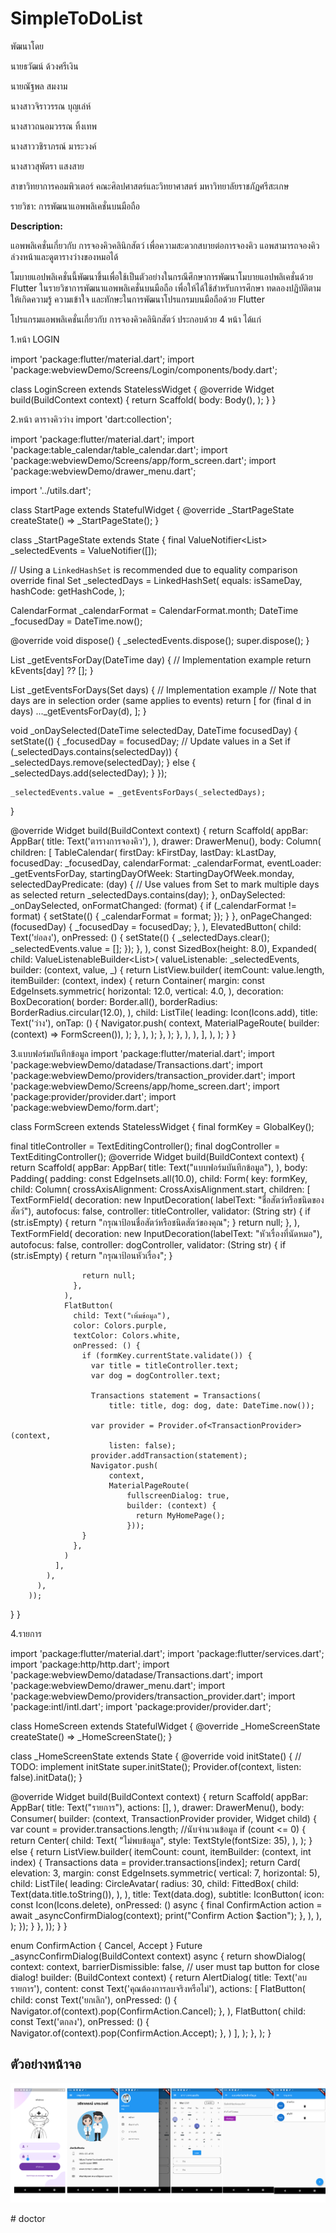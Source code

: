# SimpleToDoList

 พัฒนาโดย

นายธวัฒน์ ด้วงศรีเงิน

นายณัฐพล สมงาม

นางสาวจิราวรรณ บุญเล่ห์

นางสาวถนอมวรรณ ทิ้งเทพ

นางสาววชิราภรณ์ มาระวงค์

นางสาวสุพัตรา แสงสาย

สาขาวิทยาการคอมพิวเตอร์ คณะศิลปศาสตร์และวิทยาศาสตร์ มหาวิทยาลัยราชภัฏศรีสะเกษ

รายวิชา: การพัฒนาแอพพลิเคชั่นบนมือถือ

**Description:**

แอพพลิเคชั่นเกี่ยวกับ การจองคิวคลินิกสัตว์ เพื่อความสะดวกสบายต่อการจองคิว แอพสามารถจองคิวล่วงหน้าและดูตารางว่างของหมอได้

โมบายแอปพลิเคชั่นนี้พัฒนาขึ้นเพื่อใช้เป็นตัวอย่างในกรณีศึกษาการพัฒนาโมบายแอปพลิเคชั่นด้วย Flutter ในรายวิชาการพัฒนาแอพพลิเคชั่นบนมือถือ เพื่อให้ได้ใช้สำหรับการศึกษา ทดลองปฏิบัติตาม ให้เกิดความรู้ ความเข้าใจ และทักษะในการพัฒนาโปรแกรมบนมือถือด้วย Flutter

โปรแกรมแอพพลิเคชั่นเกี่ยวกับ การจองคิวคลินิกสัตว์ ประกอบด้วย 4 หน้า ได้แก่

1.หน้า LOGIN 

import 'package:flutter/material.dart';
import 'package:webviewDemo/Screens/Login/components/body.dart';

class LoginScreen extends StatelessWidget {
  @override
  Widget build(BuildContext context) {
    return Scaffold(
      body: Body(),
    );
  }
}

2.หน้า ตารางคิวว่าง
import 'dart:collection';

import 'package:flutter/material.dart';
import 'package:table_calendar/table_calendar.dart';
import 'package:webviewDemo/Screens/app/form_screen.dart';
import 'package:webviewDemo/drawer_menu.dart';

import '../utils.dart';

class StartPage extends StatefulWidget {
  @override
  _StartPageState createState() => _StartPageState();
}

class _StartPageState extends State<StartPage> {
  final ValueNotifier<List<Event>> _selectedEvents = ValueNotifier([]);

  // Using a `LinkedHashSet` is recommended due to equality comparison override
  final Set<DateTime> _selectedDays = LinkedHashSet<DateTime>(
    equals: isSameDay,
    hashCode: getHashCode,
  );

  CalendarFormat _calendarFormat = CalendarFormat.month;
  DateTime _focusedDay = DateTime.now();

  @override
  void dispose() {
    _selectedEvents.dispose();
    super.dispose();
  }

  List<Event> _getEventsForDay(DateTime day) {
    // Implementation example
    return kEvents[day] ?? [];
  }

  List<Event> _getEventsForDays(Set<DateTime> days) {
    // Implementation example
    // Note that days are in selection order (same applies to events)
    return [
      for (final d in days) ..._getEventsForDay(d),
    ];
  }

  void _onDaySelected(DateTime selectedDay, DateTime focusedDay) {
    setState(() {
      _focusedDay = focusedDay;
      // Update values in a Set
      if (_selectedDays.contains(selectedDay)) {
        _selectedDays.remove(selectedDay);
      } else {
        _selectedDays.add(selectedDay);
      }
    });

    _selectedEvents.value = _getEventsForDays(_selectedDays);
  }

  @override
  Widget build(BuildContext context) {
    return Scaffold(
      appBar: AppBar(
        title: Text('ตารางการจองคิว'),
      ),
      drawer: DrawerMenu(),
      body: Column(
        children: [
          TableCalendar<Event>(
            firstDay: kFirstDay,
            lastDay: kLastDay,
            focusedDay: _focusedDay,
            calendarFormat: _calendarFormat,
            eventLoader: _getEventsForDay,
            startingDayOfWeek: StartingDayOfWeek.monday,
            selectedDayPredicate: (day) {
              // Use values from Set to mark multiple days as selected
              return _selectedDays.contains(day);
            },
            onDaySelected: _onDaySelected,
            onFormatChanged: (format) {
              if (_calendarFormat != format) {
                setState(() {
                  _calendarFormat = format;
                });
              }
            },
            onPageChanged: (focusedDay) {
              _focusedDay = focusedDay;
            },
          ),
          ElevatedButton(
            child: Text('ย่อลง'),
            onPressed: () {
              setState(() {
                _selectedDays.clear();
                _selectedEvents.value = [];
              });
            },
          ),
          const SizedBox(height: 8.0),
          Expanded(
            child: ValueListenableBuilder<List<Event>>(
              valueListenable: _selectedEvents,
              builder: (context, value, _) {
                return ListView.builder(
                  itemCount: value.length,
                  itemBuilder: (context, index) {
                    return Container(
                      margin: const EdgeInsets.symmetric(
                        horizontal: 12.0,
                        vertical: 4.0,
                      ),
                      decoration: BoxDecoration(
                        border: Border.all(),
                        borderRadius: BorderRadius.circular(12.0),
                      ),
                      child: ListTile(
                        leading: Icon(Icons.add),
                        title: Text('ว่าง'),
                        onTap: () {
                          Navigator.push(
                            context,
                            MaterialPageRoute(
                                builder: (context) => FormScreen()),
                          );
                        },
                      ),
                    );
                  },
                );
              },
            ),
          ),
        ],
      ),
    );
  }
}

3.แบบฟอร์มบันทึกข้อมูล
import 'package:flutter/material.dart';
import 'package:webviewDemo/datadase/Transactions.dart';
import 'package:webviewDemo/providers/transaction_provider.dart';
import 'package:webviewDemo/Screens/app/home_screen.dart';
import 'package:provider/provider.dart';
import 'package:webviewDemo/form.dart';

class FormScreen extends StatelessWidget {
  final formKey = GlobalKey<FormState>();

  final titleController = TextEditingController();
  final dogController = TextEditingController();
  @override
  Widget build(BuildContext context) {
    return Scaffold(
        appBar: AppBar(
          title: Text("แบบฟอร์มบันทึกข้อมูล"),
        ),
        body: Padding(
          padding: const EdgeInsets.all(10.0),
          child: Form(
            key: formKey,
            child: Column(
              crossAxisAlignment: CrossAxisAlignment.start,
              children: [
                TextFormField(
                  decoration: new InputDecoration(
                      labelText: "ชื่อสัตว์หรือชนิดของสัตว์"),
                  autofocus: false,
                  controller: titleController,
                  validator: (String str) {
                    if (str.isEmpty) {
                      return "กรุณาป้อนชื่อสัตว์หรือชนิดสัตว์ของคุณ";
                    }
                    return null;
                  },
                ),
                TextFormField(
                  decoration:
                      new InputDecoration(labelText: "หัวเรื่องที่นัดหมอ"),
                  autofocus: false,
                  controller: dogController,
                  validator: (String str) {
                    if (str.isEmpty) {
                      return "กรุณาป้อนหัวเรื่อง";
                    }

                    return null;
                  },
                ),
                FlatButton(
                  child: Text("เพิ่มข้อมูล"),
                  color: Colors.purple,
                  textColor: Colors.white,
                  onPressed: () {
                    if (formKey.currentState.validate()) {
                      var title = titleController.text;
                      var dog = dogController.text;

                      Transactions statement = Transactions(
                          title: title, dog: dog, date: DateTime.now());

                      var provider = Provider.of<TransactionProvider>(context,
                          listen: false);
                      provider.addTransaction(statement);
                      Navigator.push(
                          context,
                          MaterialPageRoute(
                              fullscreenDialog: true,
                              builder: (context) {
                                return MyHomePage();
                              }));
                    }
                  },
                )
              ],
            ),
          ),
        ));
  }
}

4.รายการ

import 'package:flutter/material.dart';
import 'package:flutter/services.dart';
import 'package:http/http.dart';
import 'package:webviewDemo/datadase/Transactions.dart';
import 'package:webviewDemo/drawer_menu.dart';
import 'package:webviewDemo/providers/transaction_provider.dart';
import 'package:intl/intl.dart';
import 'package:provider/provider.dart';

class HomeScreen extends StatefulWidget {
  @override
  _HomeScreenState createState() => _HomeScreenState();
}

class _HomeScreenState extends State<HomeScreen> {
  @override
  void initState() {
    // TODO: implement initState
    super.initState();
    Provider.of<TransactionProvider>(context, listen: false).initData();
  }

  @override
  Widget build(BuildContext context) {
    return Scaffold(
        appBar: AppBar(
          title: Text("รายการ"),
          actions: [],
        ),
        drawer: DrawerMenu(),
        body: Consumer(
          builder: (context, TransactionProvider provider, Widget child) {
            var count = provider.transactions.length; //นับจำนวนข้อมูล
            if (count <= 0) {
              return Center(
                child: Text(
                  "ไม่พบข้อมูล",
                  style: TextStyle(fontSize: 35),
                ),
              );
            } else {
              return ListView.builder(
                  itemCount: count,
                  itemBuilder: (context, int index) {
                    Transactions data = provider.transactions[index];
                    return Card(
                      elevation: 3,
                      margin: const EdgeInsets.symmetric(
                          vertical: 7, horizontal: 5),
                      child: ListTile(
                        leading: CircleAvatar(
                          radius: 30,
                          child: FittedBox(
                            child: Text(data.title.toString()),
                          ),
                        ),
                        title: Text(data.dog),
                        subtitle: IconButton(
                          icon: const Icon(Icons.delete),
                          onPressed: () async {
                            final ConfirmAction action =
                                await _asyncConfirmDialog(context);
                            print("Confirm Action $action");
                          },
                        ),
                      ),
                    );
                  });
            }
          },
        ));
  }
}

enum ConfirmAction { Cancel, Accept }
Future<ConfirmAction> _asyncConfirmDialog(BuildContext context) async {
  return showDialog<ConfirmAction>(
    context: context,
    barrierDismissible: false, // user must tap button for close dialog!
    builder: (BuildContext context) {
      return AlertDialog(
        title: Text('ลบรายการ'),
        content: const Text('คุณต้องการลบจริงหรือไม่'),
        actions: <Widget>[
          FlatButton(
            child: const Text('ยกเลิก'),
            onPressed: () {
              Navigator.of(context).pop(ConfirmAction.Cancel);
            },
          ),
          FlatButton(
            child: const Text('ตกลง'),
            onPressed: () {
              Navigator.of(context).pop(ConfirmAction.Accept);
            },
          )
        ],
      );
    },
  );
}
## ตัวอย่างหน้าจอ

![img](./img.png)

#   d o c t o r 
 
 